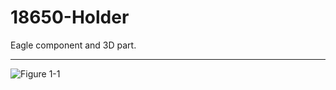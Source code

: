 # 18650-Holder
Eagle component and 3D part.

************
![Figure 1-1](images/18650_1_TH?raw=true "Figure 1-1")

